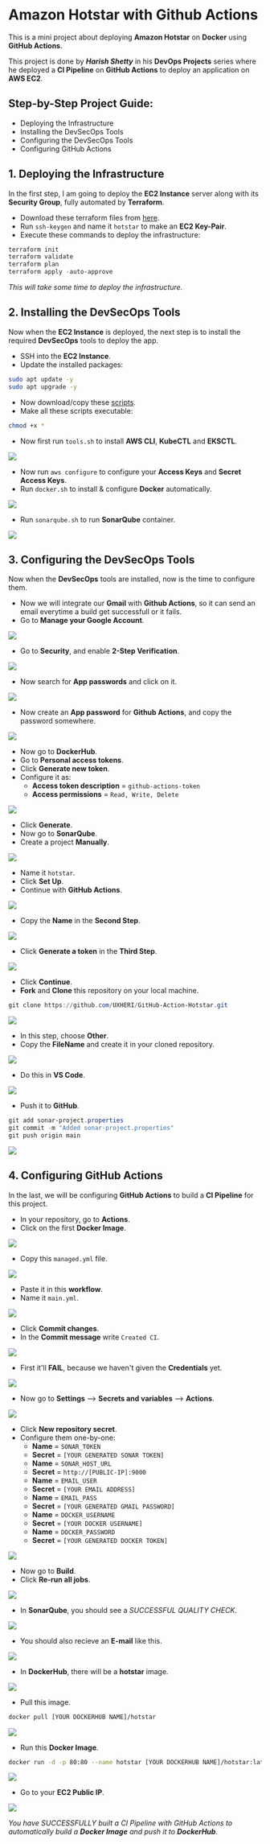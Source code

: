 
# Amazon Hotstar with Github Actions

This is a mini project about deploying **Amazon Hotstar** on **Docker** using **GitHub Actions**.

This project is done by _**Harish Shetty**_ in his **DevOps Projects** series where he deployed a **CI Pipeline** on **GitHub Actions** to deploy an application on **AWS EC2**.

## Step-by-Step Project Guide:

- Deploying the Infrastructure
- Installing the DevSecOps Tools
- Configuring the DevSecOps Tools
- Configuring GitHub Actions

## 1. Deploying the Infrastructure

In the first step, I am going to deploy the **EC2 Instance** server along with its **Security Group**, fully automated by **Terraform**.

- Download these terraform files from [here](https://github.com/UXHERI/DevOps-Projects/tree/main/Github-Actions-Hotstar/Terraform).
- Run `ssh-keygen` and name it `hotstar` to make an **EC2 Key-Pair**.
- Execute these commands to deploy the infrastructure:

```powershell
terraform init
terraform validate
terraform plan
terraform apply -auto-approve
```

_This will take some time to deploy the infrastructure._

## 2. Installing the DevSecOps Tools

Now when the **EC2 Instance** is deployed, the next step is to install the required **DevSecOps** tools to deploy the app.

- SSH into the **EC2 Instance**.
- Update the installed packages:

```bash
sudo apt update -y
sudo apt upgrade -y
```

- Now download/copy these [scripts](https://github.com/UXHERI/DevOps-Projects/tree/main/Github-Actions-Hotstar/Scripts).
- Make all these scripts executable:

```bash
chmod +x *
```

- Now first run `tools.sh` to install **AWS CLI**, **KubeCTL** and **EKSCTL**.

![](https://github.com/UXHERI/DevOps-Projects/blob/main/Github-Actions-Hotstar/Images/2.png?raw=true)

- Now run `aws configure` to configure your **Access Keys** and **Secret Access Keys**.
- Run `docker.sh` to install & configure **Docker** automatically.

![](https://github.com/UXHERI/DevOps-Projects/blob/main/Github-Actions-Hotstar/Images/3.png?raw=true)

- Run `sonarqube.sh` to run **SonarQube** container.

![](https://github.com/UXHERI/DevOps-Projects/blob/main/Github-Actions-Hotstar/Images/4.png?raw=true)

## 3. Configuring the DevSecOps Tools

Now when the **DevSecOps** tools are installed, now is the time to configure them.

- Now we will integrate our **Gmail** with **Github Actions**, so it can send an email everytime a build get successfull or it fails.
- Go to **Manage your Google Account**.

![](https://raw.githubusercontent.com/UXHERI/DevOps-Projects/refs/heads/main/DevSecOps-Travel-App/Images/12.png)

- Go to **Security**, and enable **2-Step Verification**.

![](https://raw.githubusercontent.com/UXHERI/DevOps-Projects/refs/heads/main/DevSecOps-Travel-App/Images/13.png)

- Now search for **App passwords** and click on it.

![](https://raw.githubusercontent.com/UXHERI/DevOps-Projects/refs/heads/main/DevSecOps-Travel-App/Images/14.png)

- Now create an **App password** for **Github Actions**, and copy the password somewhere.

![](https://github.com/UXHERI/DevOps-Projects/blob/main/Github-Actions-Hotstar/Images/5.png?raw=true)

- Now go to **DockerHub**.
- Go to **Personal access tokens**.
- Click **Generate new token**.
- Configure it as:
    - **Access token description** = `github-actions-token`
    - **Access permissions** = `Read, Write, Delete`

![](https://github.com/UXHERI/DevOps-Projects/blob/main/Github-Actions-Hotstar/Images/6.png?raw=true)

- Click **Generate**.
- Now go to **SonarQube**.
- Create a project **Manually**.

![](https://github.com/UXHERI/DevOps-Projects/blob/main/Github-Actions-Hotstar/Images/7.png?raw=true)

- Name it `hotstar`.
- Click **Set Up**.
- Continue with **GitHub Actions**.

![](https://github.com/UXHERI/DevOps-Projects/blob/main/Github-Actions-Hotstar/Images/8.png?raw=true)

- Copy the **Name** in the **Second Step**.

![](https://github.com/UXHERI/DevOps-Projects/blob/main/Github-Actions-Hotstar/Images/10.png?raw=true)

- Click **Generate a token** in the **Third Step**.

![](https://github.com/UXHERI/DevOps-Projects/blob/main/Github-Actions-Hotstar/Images/11.png?raw=true)

- Click **Continue**.
- **Fork** and **Clone** this repository on your local machine.

```powershell
git clone https://github.com/UXHERI/GitHub-Action-Hotstar.git
```

![](https://github.com/UXHERI/DevOps-Projects/blob/main/Github-Actions-Hotstar/Images/12.png?raw=true)

- In this step, choose **Other**.
- Copy the **FileName** and create it in your cloned repository.

![](https://github.com/UXHERI/DevOps-Projects/blob/main/Github-Actions-Hotstar/Images/13.png?raw=true)

- Do this in **VS Code**.

![](https://github.com/UXHERI/DevOps-Projects/blob/main/Github-Actions-Hotstar/Images/29.png?raw=true)

- Push it to **GitHub**.

```powershell
git add sonar-project.properties
git commit -m "Added sonar-project.properties"
git push origin main
```

![](https://github.com/UXHERI/DevOps-Projects/blob/main/Github-Actions-Hotstar/Images/14.png?raw=true)

## 4. Configuring GitHub Actions

In the last, we will be configuring **GitHub Actions** to build a **CI Pipeline** for this project.

- In your repository, go to **Actions**.
- Click on the first **Docker Image**.

![](https://github.com/UXHERI/DevOps-Projects/blob/main/Github-Actions-Hotstar/Images/16.png?raw=true)

- Copy this `managed.yml` file.

![](https://github.com/UXHERI/DevOps-Projects/blob/main/Github-Actions-Hotstar/Images/30.png?raw=true)

- Paste it in this **workflow**.
- Name it `main.yml`.

![](https://github.com/UXHERI/DevOps-Projects/blob/main/Github-Actions-Hotstar/Images/17.png?raw=true)

- Click **Commit changes**.
- In the **Commit message** write `Created CI`.

![](https://github.com/UXHERI/DevOps-Projects/blob/main/Github-Actions-Hotstar/Images/18.png?raw=true)

- First it'll **FAIL**, because we haven't given the **Credentials** yet.

![](https://github.com/UXHERI/DevOps-Projects/blob/main/Github-Actions-Hotstar/Images/19.png?raw=true)

- Now go to **Settings** --> **Secrets and variables** --> **Actions**.

![](https://github.com/UXHERI/DevOps-Projects/blob/main/Github-Actions-Hotstar/Images/20.png?raw=true)

- Click **New repository secret**.
- Configure them one-by-one:
    - **Name** = `SONAR_TOKEN`
    - **Secret** = `[YOUR GENERATED SONAR TOKEN]`
    - **Name** = `SONAR_HOST_URL`
    - **Secret** = `http://[PUBLIC-IP]:9000`
    - **Name** = `EMAIL_USER`
    - **Secret** = `[YOUR EMAIL ADDRESS]`
    - **Name** = `EMAIL_PASS`
    - **Secret** = `[YOUR GENERATED GMAIL PASSWORD]`
    - **Name** = `DOCKER_USERNAME`
    - **Secret** = `[YOUR DOCKER USERNAME]`
    - **Name** = `DOCKER_PASSWORD`
    - **Secret** = `[YOUR GENERATED DOCKER TOKEN]`

![](https://github.com/UXHERI/DevOps-Projects/blob/main/Github-Actions-Hotstar/Images/22.png?raw=true)

- Now go to **Build**.
- Click **Re-run all jobs**.

![](https://github.com/UXHERI/DevOps-Projects/blob/main/Github-Actions-Hotstar/Images/23.png?raw=true)

- In **SonarQube**, you should see a _SUCCESSFUL QUALITY CHECK_.

![](https://github.com/UXHERI/DevOps-Projects/blob/main/Github-Actions-Hotstar/Images/24.png?raw=true)

- You should also recieve an **E-mail** like this.

![](https://github.com/UXHERI/DevOps-Projects/blob/main/Github-Actions-Hotstar/Images/email.jpg?raw=true)

- In **DockerHub**, there will be a **hotstar** image.

![](https://github.com/UXHERI/DevOps-Projects/blob/main/Github-Actions-Hotstar/Images/25.png?raw=true)

- Pull this image.

```bash
docker pull [YOUR DOCKERHUB NAME]/hotstar
```

![](https://github.com/UXHERI/DevOps-Projects/blob/main/Github-Actions-Hotstar/Images/26.png?raw=true)

- Run this **Docker Image**.

```bash
docker run -d -p 80:80 --name hotstar [YOUR DOCKERHUB NAME]/hotstar:latest
```

![](https://github.com/UXHERI/DevOps-Projects/blob/main/Github-Actions-Hotstar/Images/27.png?raw=true)

- Go to your **EC2 Public IP**.

![](https://github.com/UXHERI/DevOps-Projects/blob/main/Github-Actions-Hotstar/Images/28.png?raw=true)

_You have SUCCESSFULLY built a CI Pipeline with GitHub Actions to automatically build a **Docker Image** and push it to **DockerHub**._
